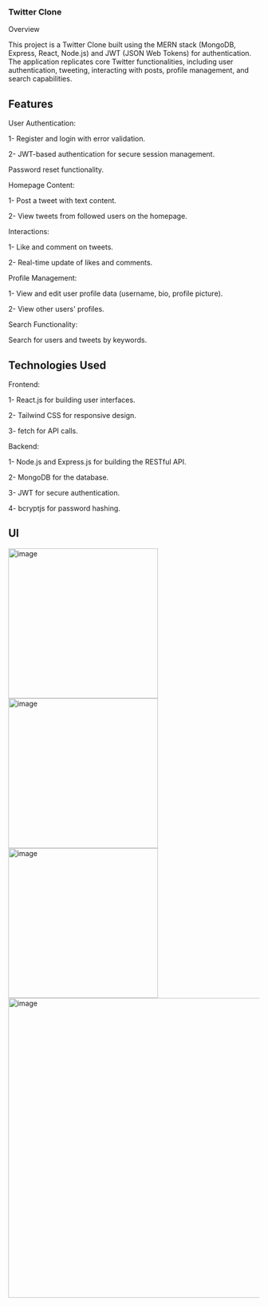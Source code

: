 ### Twitter Clone

Overview

This project is a Twitter Clone built using the MERN stack (MongoDB, Express, React, Node.js) and JWT (JSON Web Tokens) for authentication.
The application replicates core Twitter functionalities, including user authentication, tweeting, interacting with posts,
profile management, and search capabilities.

## Features

User Authentication:

1- Register and login with error validation.

2- JWT-based authentication for secure session management.

Password reset functionality.

Homepage Content:

1- Post a tweet with text content.

2- View tweets from followed users on the homepage.

Interactions:

1- Like and comment on tweets.

2- Real-time update of likes and comments.

Profile Management:

1- View and edit user profile data (username, bio, profile picture).

2- View other users' profiles.

Search Functionality:

Search for users and tweets by keywords.

## Technologies Used

Frontend:

1- React.js for building user interfaces.

2- Tailwind CSS for responsive design.

3- fetch for API calls.

Backend:

1- Node.js and Express.js for building the RESTful API.

2- MongoDB for the database.

3- JWT for secure authentication.

4- bcryptjs for password hashing.


## UI
<img src="https://github.com/user-attachments/assets/86daffac-d136-4a0a-9d3d-8732980556b0" alt="image" width="300" hieght="500">

<img src="https://github.com/user-attachments/assets/ed40af01-3f9c-4943-922a-ce752b6b19ec" alt="image" width="300" hieght="500">
<img src="https://github.com/user-attachments/assets/a1f84e5f-c048-4eb5-86d6-dcc71a4708d3" alt="image" width="300" hieght="500">

<img src="https://github.com/user-attachments/assets/df6197ff-533b-48db-94bb-d067f28d538a" alt="image" width="600">









